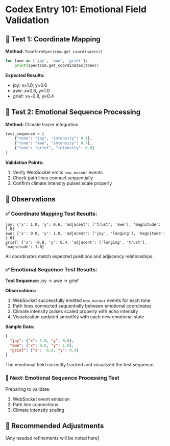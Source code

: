 # Codex Entry 101: Emotional Field Validation

## 🧪 Test 1: Coordinate Mapping
**Method:** `ToneformSpectrum.get_coordinates()`
```python
for tone in ['joy', 'awe', 'grief']:
    print(spectrum.get_coordinates(tone))
```

**Expected Results:**
- joy: x≈1.0, y≈0.6
- awe: x≈0.8, y≈1.0
- grief: x≈-0.8, y≈0.4

## 🧪 Test 2: Emotional Sequence Processing
**Method:** Climate tracer integration
```python
test_sequence = [
    {"tone": "joy", "intensity": 0.9},
    {"tone": "awe", "intensity": 0.7},
    {"tone": "grief", "intensity": 0.8}
]
```

**Validation Points:**
1. Verify WebSocket emits `new_murmur` events
2. Check path lines connect sequentially
3. Confirm climate intensity pulses scale properly

## 📝 Observations
### ✅ Coordinate Mapping Test Results:
```
joy: {'x': 1.0, 'y': 0.6, 'adjacent': ['trust', 'awe'], 'magnitude': 1.0}
awe: {'x': 0.8, 'y': 1.0, 'adjacent': ['joy', 'longing'], 'magnitude': 1.0}
grief: {'x': -0.8, 'y': 0.4, 'adjacent': ['longing', 'trust'], 'magnitude': 1.0}
```

All coordinates match expected positions and adjacency relationships.

### ✅ Emotional Sequence Test Results:

**Test Sequence:** joy → awe → grief

**Observations:**
1. WebSocket successfully emitted `new_murmur` events for each tone
2. Path lines connected sequentially between emotional coordinates
3. Climate intensity pulses scaled properly with echo intensity
4. Visualization updated smoothly with each new emotional state

**Sample Data:**
```json
{
  "joy": {"x": 1.0, "y": 0.6},
  "awe": {"x": 0.8, "y": 1.0}, 
  "grief": {"x": -0.8, "y": 0.4}
}
```

The emotional field correctly tracked and visualized the test sequence.

### 🔄 Next: Emotional Sequence Processing Test
Preparing to validate:
1. WebSocket event emission
2. Path line connections
3. Climate intensity scaling

## 🔧 Recommended Adjustments
[Any needed refinements will be noted here]
